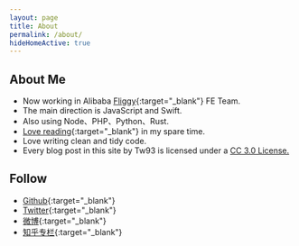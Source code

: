 ```yaml
---
layout: page
title: About
permalink: /about/
hideHomeActive: true
---
```


## About Me

* Now working in Alibaba [Fliggy](https://www.fliggy.com/){:target="_blank"} FE Team.
* The main direction is JavaScript and Swift.
* Also using Node、PHP、Python、Rust.
* [Love reading](http://book.douban.com/people/77063977/){:target="_blank"} in my spare time.
* Love writing clean and tidy code.
* Every blog post in this site by Tw93 is licensed under a <a rel="license" href="http://creativecommons.org/licenses/by-nc/3.0/cn/" target="_blank">CC 3.0 License.</a>

## Follow

* [Github](https://github.com/{{site.github}}){:target="_blank"}
* [Twitter](https://twitter.com/HiTw93){:target="_blank"}
* [微博](http://weibo.com/{{site.weibo}}){:target="_blank"}
* [知乎专栏](https://zhuanlan.zhihu.com/{{site.zhuanlan}}){:target="_blank"}
